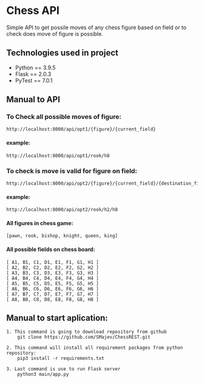 # Chess API 
Simple API to get possile moves of any chess figure based on field or to check does move of figure is possible.
## Technologies used in project
- Python == 3.9.5
- Flask == 2.0.3
- PyTest == 7.0.1

## Manual to API
### To Check all possible moves of figure:
    http://localhost:8000/api/opt1/{figure}/{current_field}
#### example: 
    http://localhost:8000/api/opt1/rook/h8

### To check is move is valid for figure on field:
    http://localhost:8000/api/opt2/{figure}/{current_field}/{destination_field}
#### example: 
    http://localhost:8000/api/opt2/rook/h2/h8

#### All figures in chess game:
    [pawn, rook, bishop, knight, queen, king]

#### All possible fields on chess board:
    [ A1, B1, C1, D1, E1, F1, G1, H1 ]
    [ A2, B2, C2, D2, E2, F2, G2, H2 ]
    [ A3, B3, C3, D3, E3, F3, G3, H3 ]
    [ A4, B4, C4, D4, E4, F4, G4, H4 ]
    [ A5, B5, C5, D5, E5, F5, G5, H5 ]
    [ A6, B6, C6, D6, E6, F6, G6, H6 ]
    [ A7, B7, C7, D7, E7, F7, G7, H7 ]
    [ A8, B8, C8, D8, E8, F8, G8, H8 ]

## Manual to start aplication:
    1. This command is going to download repository from github
        git clone https://github.com/SMajev/ChessREST.git

    2. This command will install all requirement packages from python repository:
        pip3 install -r requirements.txt

    3. Last command is use to run Flask server 
        python3 main/app.py

    
